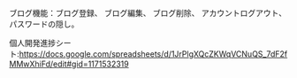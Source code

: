 ブログ機能：ブログ登録、
      ブログ編集、
      ブログ削除、
      アカウントログアウト、
      パスワードの隠し。


個人開発進捗シート:https://docs.google.com/spreadsheets/d/1JrPlgXQcZKWqVCNuQS_7dF2fMMwXhiFd/edit#gid=1171532319
